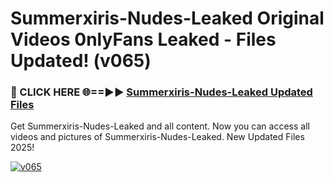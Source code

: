 # Summerxiris-Nudes-Leaked Original Videos 0nlyFans Leaked - Files Updated! (v065)

<h3>🔴 CLICK HERE 🌐==►► <a href="https://tinyurl.com/yc6ubb5a" rel="nofollow">Summerxiris-Nudes-Leaked Updated Files</a></h3>

Get Summerxiris-Nudes-Leaked and all content. Now you can access all videos and pictures of Summerxiris-Nudes-Leaked. New Updated Files 2025!

[![v065](https://i.imgur.com/7eu0CRL.gif)](https://tinyurl.com/yc6ubb5a)
